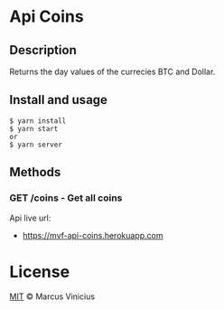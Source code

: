 # Api Coins

## Description

Returns the day values of the currecies BTC and Dollar.

## Install and usage

```
$ yarn install
$ yarn start
or
$ yarn server
```

## Methods

### GET /coins - Get all coins


Api live url: 
- https://mvf-api-coins.herokuapp.com


# License
[MIT](/LICENSE) &copy; Marcus Vinicius